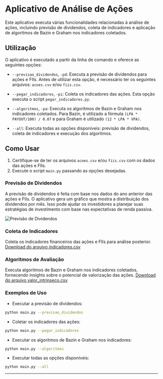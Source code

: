 
# Aplicativo de Análise de Ações

Este aplicativo executa várias funcionalidades relacionadas à análise de ações, incluindo previsão de dividendos, coleta de indicadores e aplicação de algoritmos de Bazin e Graham nos indicadores coletados.

## Utilização

O aplicativo é executado a partir da linha de comando e oferece as seguintes opções:

- `--previsao_dividendos`, `-pd`: Executa a previsão de dividendos para ações e FIIs. Antes de utilizar esta opção, é necessário ter os seguintes arquivos: `acoes.csv` e/ou `fiis.csv`.

- `--pegar_indicadores`, `-pi`: Coleta os indicadores das ações. Esta opção executa o script `pegar_indicadores.py`.

- `--algoritmos`, `-pa`: Executa os algoritmos de Bazin e Graham nos indicadores coletados. Para Bazin, é utilizado a fórmula `(LPA * PAYOUT/100) / 0.07` e para Graham é utilizado `(12 * LPA * VPA)`.

- `--all`: Executa todas as opções disponíveis: previsão de dividendos, coleta de indicadores e execução dos algoritmos.

## Como Usar

1. Certifique-se de ter os arquivos `acoes.csv` e/ou `fiis.csv` com os dados das ações e FIIs.
2. Execute o script `main.py` passando as opções desejadas.

### Previsão de Dividendos

A previsão de dividendos é feita com base nos dados do ano anterior das ações e FIIs. O aplicativo gera um gráfico que mostra a distribuição dos dividendos por mês. Isso pode ajudar os investidores a planejar suas estratégias de investimento com base nas expectativas de renda passiva.

![Previsão de Dividendos](img/Previsão_dividendos.png)


### Coleta de Indicadores 
Coleta os indicadores financeiros das ações e FIIs para análise posterior.
[Download do arquivo indicadores.csv](indicadores.csv)

### Algoritmos de Avaliação
Executa algoritmos de Bazin e Graham nos indicadores coletados, fornecendo insights sobre o potencial de valorização das ações.
[Download do arquivo valor_intrinseco.csv](valor_intrinseco.csv)

### Exemplos de Uso

- Executar a previsão de dividendos:

```bash
python main.py --previsao_dividendos
```

- Coletar os indicadores das ações:

```bash
python main.py --pegar_indicadores
```

- Executar os algoritmos de Bazin e Graham nos indicadores:

```bash
python main.py --algoritmos
```

- Executar todas as opções disponíveis:

```bash
python main.py --all
```

---


